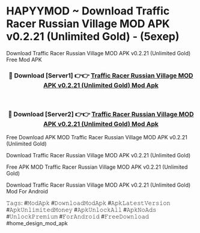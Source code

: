# HAPYYMOD ~ Download Traffic Racer Russian Village MOD APK v0.2.21 (Unlimited Gold) - (5exep)
Download Traffic Racer Russian Village MOD APK v0.2.21 (Unlimited Gold) Free Mod APK

<div align="center">
<h3>🔴 Download [Server1] 👉👉 <a href="https://apk-comot.site?title=Traffic_Racer_Russian_Village_MOD_APK_v0.2.21_(Unlimited_Gold)">Traffic Racer Russian Village MOD APK v0.2.21 (Unlimited Gold) Mod Apk</a></h3><br>

<h3>🔴 Download [Server2] 👉👉 <a href="https://apk-comot.site?title=Traffic_Racer_Russian_Village_MOD_APK_v0.2.21_(Unlimited_Gold)">Traffic Racer Russian Village MOD APK v0.2.21 (Unlimited Gold) Mod Apk</a></h3>
</div>


Free Download APK MOD Traffic Racer Russian Village MOD APK v0.2.21 (Unlimited Gold)

Download Traffic Racer Russian Village MOD APK v0.2.21 (Unlimited Gold) 

Free APK MOD Traffic Racer Russian Village MOD APK v0.2.21 (Unlimited Gold) 

Download Traffic Racer Russian Village MOD APK v0.2.21 (Unlimited Gold) Mod For Android

𝚃𝚊𝚐𝚜: #𝙼𝚘𝚍𝙰𝚙𝚔 #𝙳𝚘𝚠𝚗𝚕𝚘𝚊𝚍𝙼𝚘𝚍𝙰𝚙𝚔 #𝙰𝚙𝚔𝙻𝚊𝚝𝚎𝚜𝚝𝚅𝚎𝚛𝚜𝚒𝚘𝚗 #𝙰𝚙𝚔𝚄𝚗𝚕𝚒𝚖𝚒𝚝𝚎𝚍𝙼𝚘𝚗𝚎𝚢 #𝙰𝚙𝚔𝚄𝚗𝚕𝚘𝚌𝚔𝙰𝚕𝚕 #𝙰𝚙𝚔𝙽𝚘𝙰𝚍𝚜 #𝚄𝚗𝚕𝚘𝚌𝚔𝙿𝚛𝚎𝚖𝚒𝚞𝚖 #𝙵𝚘𝚛𝙰𝚗𝚍𝚛𝚘𝚒𝚍 #𝙵𝚛𝚎𝚎𝙳𝚘𝚠𝚗𝚕𝚘𝚊𝚍 #home_design_mod_apk